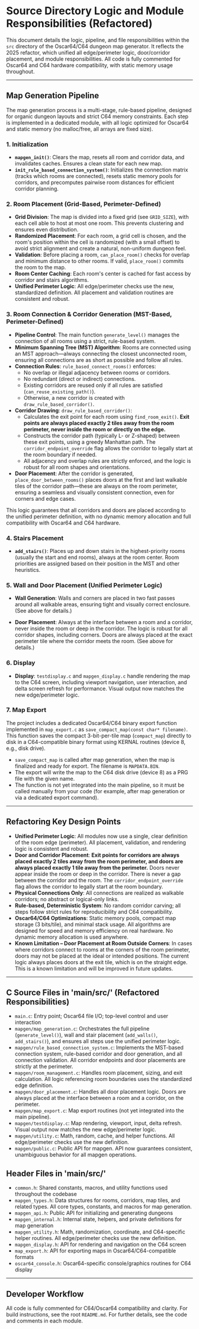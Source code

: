 
# Source Directory Logic and Module Responsibilities (Refactored)

This document details the logic, pipeline, and file responsibilities within the `src` directory of the Oscar64/C64 dungeon map generator. It reflects the 2025 refactor, which unified all edge/perimeter logic, door/corridor placement, and module responsibilities. All code is fully commented for Oscar64 and C64 hardware compatibility, with static memory usage throughout.

---

## Map Generation Pipeline

The map generation process is a multi-stage, rule-based pipeline, designed for organic dungeon layouts and strict C64 memory constraints. Each step is implemented in a dedicated module, with all logic optimized for Oscar64 and static memory (no malloc/free, all arrays are fixed size).

### 1. Initialization

- **`mapgen_init()`**: Clears the map, resets all room and corridor data, and invalidates caches. Ensures a clean state for each new map.
- **`init_rule_based_connection_system()`**: Initializes the connection matrix (tracks which rooms are connected), resets static memory pools for corridors, and precomputes pairwise room distances for efficient corridor planning.

### 2. Room Placement (Grid-Based, Perimeter-Defined)

- **Grid Division**: The map is divided into a fixed grid (see `GRID_SIZE`), with each cell able to host at most one room. This prevents clustering and ensures even distribution.
- **Randomized Placement**: For each room, a grid cell is chosen, and the room's position within the cell is randomized (with a small offset) to avoid strict alignment and create a natural, non-uniform dungeon feel.
- **Validation**: Before placing a room, `can_place_room()` checks for overlap and minimum distance to other rooms. If valid, `place_room()` commits the room to the map.
- **Room Center Caching**: Each room's center is cached for fast access by corridor and stairs algorithms.
- **Unified Perimeter Logic**: All edge/perimeter checks use the new, standardized definition. All placement and validation routines are consistent and robust.

### 3. Room Connection & Corridor Generation (MST-Based, Perimeter-Defined)

- **Pipeline Control**: The main function `generate_level()` manages the connection of all rooms using a strict, rule-based system.
- **Minimum Spanning Tree (MST) Algorithm**: Rooms are connected using an MST approach—always connecting the closest unconnected room, ensuring all connections are as short as possible and follow all rules.
- **Connection Rules**: `rule_based_connect_rooms()` enforces:
  - No overlap or illegal adjacency between rooms or corridors.
  - No redundant (direct or indirect) connections.
  - Existing corridors are reused only if all rules are satisfied (`can_reuse_existing_path()`).
  - Otherwise, a new corridor is created with `draw_rule_based_corridor()`.
- **Corridor Drawing**: `draw_rule_based_corridor()`:
  - Calculates the exit point for each room using `find_room_exit()`. **Exit points are always placed exactly 2 tiles away from the room perimeter, never inside the room or directly on the edge.**
  - Constructs the corridor path (typically L- or Z-shaped) between these exit points, using a greedy Manhattan path. The `corridor_endpoint_override` flag allows the corridor to legally start at the room boundary if needed.
  - All adjacency and overlap rules are strictly enforced, and the logic is robust for all room shapes and orientations.
- **Door Placement**: After the corridor is generated, `place_door_between_rooms()` places doors at the first and last walkable tiles of the corridor path—these are always on the room perimeter, ensuring a seamless and visually consistent connection, even for corners and edge cases.

This logic guarantees that all corridors and doors are placed according to the unified perimeter definition, with no dynamic memory allocation and full compatibility with Oscar64 and C64 hardware.

### 4. Stairs Placement

- **`add_stairs()`**: Places up and down stairs in the highest-priority rooms (usually the start and end rooms), always at the room center. Room priorities are assigned based on their position in the MST and other heuristics.

### 5. Wall and Door Placement (Unified Perimeter Logic)

- **Wall Generation**: Walls and corners are placed in two fast passes around all walkable areas, ensuring tight and visually correct enclosure. (See above for details.)

- **Door Placement**: Always at the interface between a room and a corridor, never inside the room or deep in the corridor. The logic is robust for all corridor shapes, including corners. Doors are always placed at the exact perimeter tile where the corridor meets the room. (See above for details.)

### 6. Display

- **Display**: `testdisplay.c` and `mapgen_display.c` handle rendering the map to the C64 screen, including viewport navigation, user interaction, and delta screen refresh for performance. Visual output now matches the new edge/perimeter logic.

### 7. Map Export

The project includes a dedicated Oscar64/C64 binary export function implemented in `map_export.c` as `save_compact_map(const char* filename)`. This function saves the compact 3-bit-per-tile map (`compact_map`) directly to disk in a C64-compatible binary format using KERNAL routines (device 8, e.g., disk drive).

- `save_compact_map` is called after map generation, when the map is finalized and ready for export. The filename is `MAPDATA.BIN`.
- The export will write the map to the C64 disk drive (device 8) as a PRG file with the given name.
- The function is not yet integrated into the main pipeline, so it must be called manually from your code (for example, after map generation or via a dedicated export command).

---

## Refactoring Key Design Points

- **Unified Perimeter Logic**: All modules now use a single, clear definition of the room edge (perimeter). All placement, validation, and rendering logic is consistent and robust.
- **Door and Corridor Placement**: **Exit points for corridors are always placed exactly 2 tiles away from the room perimeter, and doors are always placed exactly 1 tile away from the perimeter.** Doors never appear inside the room or deep in the corridor. There is never a gap between the corridor and the room. The `corridor_endpoint_override` flag allows the corridor to legally start at the room boundary.
- **Physical Connections Only**: All connections are realized as walkable corridors; no abstract or logical-only links.
- **Rule-based, Deterministic System**: No random corridor carving; all steps follow strict rules for reproducibility and C64 compatibility.
- **Oscar64/C64 Optimizations**: Static memory pools, compact map storage (3 bits/tile), and minimal stack usage. All algorithms are designed for speed and memory efficiency on real hardware. No dynamic memory allocation is used anywhere.
- **Known Limitation – Door Placement at Room Outside Corners**: In cases where corridors connect to rooms at the corners of the room perimeter, doors may not be placed at the ideal or intended positions. The current logic always places doors at the exit tile, which is on the straight edge. This is a known limitation and will be improved in future updates.

---

## C Source Files in 'main/src/' (Refactored Responsibilities)

- `main.c`: Entry point; Oscar64 file I/O; top-level control and user interaction
- `mapgen/map_generation.c`: Orchestrates the full pipeline (`generate_level()`), wall and stair placement (`add_walls()`, `add_stairs()`), and ensures all steps use the unified perimeter logic.
- `mapgen/rule_based_connection_system.c`: Implements the MST-based connection system, rule-based corridor and door generation, and all connection validation. All corridor endpoints and door placements are strictly at the perimeter.
- `mapgen/room_management.c`: Handles room placement, sizing, and exit calculation. All logic referencing room boundaries uses the standardized edge definition.
- `mapgen/door_placement.c`: Handles all door placement logic. Doors are always placed at the interface between a room and a corridor, on the perimeter.
- `mapgen/map_export.c`: Map export routines (not yet integrated into the main pipeline).
- `mapgen/testdisplay.c`: Map rendering, viewport, input, delta refresh. Visual output now matches the new edge/perimeter logic.
- `mapgen/utility.c`: Math, random, cache, and helper functions. All edge/perimeter checks use the new definition.
- `mapgen/public.c`: Public API for mapgen. API now guarantees consistent, unambiguous behavior for all mapgen operations.

## Header Files in 'main/src/'

- `common.h`: Shared constants, macros, and utility functions used throughout the codebase
- `mapgen_types.h`: Data structures for rooms, corridors, map tiles, and related types. All core types, constants, and macros for map generation.
- `mapgen_api.h`: Public API for initializing and generating dungeons
- `mapgen_internal.h`: Internal state, helpers, and private definitions for map generation
- `mapgen_utility.h`: Math, randomization, coordinate, and C64-specific helper routines. All edge/perimeter checks use the new definition.
- `mapgen_display.h`: API for rendering and navigation on the C64 screen
- `map_export.h`: API for exporting maps in Oscar64/C64-compatible formats
- `oscar64_console.h`: Oscar64-specific console/graphics routines for C64 display

---

## Developer Workflow

All code is fully commented for C64/Oscar64 compatibility and clarity. For build instructions, see the root `README.md`. For further details, see the code and comments in each module.
